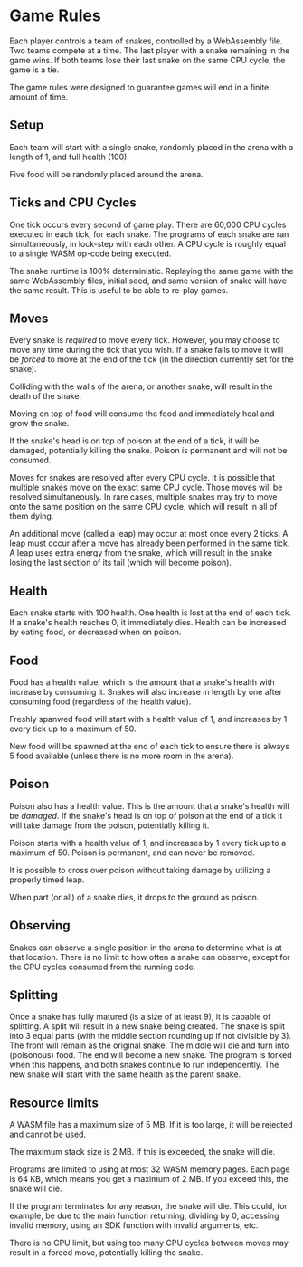 # Game Rules

Each player controls a team of snakes, controlled by a WebAssembly file. Two teams compete at a time.
The last player with a snake remaining in the game wins. If both teams lose their last snake on the same CPU cycle, the game is a tie.

The game rules were designed to guarantee games will end in a finite amount of time.

## Setup

Each team will start with a single snake, randomly placed in the arena with a length of 1, and full health (100).

Five food will be randomly placed around the arena.

## Ticks and CPU Cycles

One tick occurs every second of game play. There are 60,000 CPU cycles executed in each tick, for each snake. The programs of each snake are ran simultaneously, in lock-step with each other. A CPU cycle is roughly equal to a single WASM op-code being executed.

The snake runtime is 100% deterministic. Replaying the same game with the same WebAssembly files, initial seed, and same version of snake will have the same result. This is useful to be able to re-play games.

## Moves

Every snake is _required_ to move every tick. However, you may choose to move any time during the tick that you wish. If a snake fails to move it will be _forced_ to move at the end of the tick (in the direction currently set for the snake).

Colliding with the walls of the arena, or another snake, will result in the death of the snake.

Moving on top of food will consume the food and immediately heal and grow the snake.

If the snake's head is on top of poison at the end of a tick, it will be damaged, potentially killing the snake. Poison is permanent and will not be consumed.

Moves for snakes are resolved after every CPU cycle. It is possible that multiple snakes move on the exact same CPU cycle. Those moves will be resolved simultaneously. In rare cases, multiple snakes may try to move onto the same position on the same CPU cycle, which will result in all of them dying.

An additional move (called a leap) may occur at most once every 2 ticks. A leap must occur after a move has already been performed in the same tick. A leap uses extra energy from the snake, which will result in the snake losing the last section of its tail (which will become poison).

## Health

Each snake starts with 100 health. One health is lost at the end of each tick. If a snake's health reaches 0, it immediately dies. Health can be increased by eating food, or decreased when on poison.

## Food

Food has a health value, which is the amount that a snake's health with increase by consuming it. Snakes will also increase in length by one after consuming food (regardless of the health value).

Freshly spanwed food will start with a health value of 1, and increases by 1 every tick up to a maximum of 50.

New food will be spawned at the end of each tick to ensure there is always 5 food available (unless there is no more room in the arena).

## Poison

Poison also has a health value. This is the amount that a snake's health will be _damaged_. If the snake's head is on top of poison at the end of a tick it will take damage from the poison, potentially killing it.

Poison starts with a health value of 1, and increases by 1 every tick up to a maximum of 50. Poison is permanent, and can never be removed.

It is possible to cross over poison without taking damage by utilizing a properly timed leap.

When part (or all) of a snake dies, it drops to the ground as poison.


## Observing

Snakes can observe a single position in the arena to determine what is at that location. There is no limit to how often a snake can observe, except for the CPU cycles consumed from the running code.

## Splitting

Once a snake has fully matured (is a size of at least 9), it is capable of splitting. A split will result in a new snake being created. The snake is split into 3 equal parts (with the middle section rounding up if not divisible by 3). The front will remain as the original snake. The middle will die and turn into (poisonous) food. The end will become a new snake. The program is forked when this happens, and both snakes continue to run independently. The new snake will start with the same health as the parent snake.

## Resource limits

A WASM file has a maximum size of 5 MB. If it is too large, it will be rejected and cannot be used.

The maximum stack size is 2 MB. If this is exceeded, the snake will die.

Programs are limited to using at most 32 WASM memory pages. Each page is 64 KB, which means you get a maximum of 2 MB. If you exceed this, the snake will die.

If the program terminates for any reason, the snake will die. This could, for example, be due to the main function returning, dividing by 0, accessing invalid memory, using an SDK function with invalid arguments, etc.

There is no CPU limit, but using too many CPU cycles between moves may result in a forced move, potentially killing the snake. 

